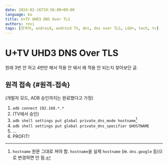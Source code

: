```yaml
---
date: 2024-02-16T19:58:00+09:00
language: ko
title: U+TV UHD3 DNS Over TLS
authors: revi
tags: [한국어, android, android TV, dns, dns over TLS, LGU+, tech, tv]
---
```


<!--
SPDX-FileCopyrightText: (C) 2024 Hong Yongmin (https://revi.xyz/) <yewon@revi.email>

SPDX-License-Identifier: LicenseRef-CC-BY-ND-2.0-KR
-->

# U+TV UHD3 DNS Over TLS

원래 3번 안 하고 4번만 해서 적용 안 돼서 왜 적용 안 되는지 찾아보던 글.

<!-- truncate -->

## 원격 접속 {#원격-접속}

(개발자 모드, ADB 승인까지는 완료했다고 가정)

1. `adb connect 192.168.*.*`
1. (TV에서 승인)
1. `adb shell settings put global private_dns_mode hostname`[^1]
1. `adb shell settings put global private_dns_specifier $HOSTNAME`
1. …
1. PROFIT!

[^1]:
    `hostname` 원문 그대로 쳐야 함. `hostname`을 실제 `hostname`
    (ie. `dns.google` 등)으로 변경하면 안 됨.
